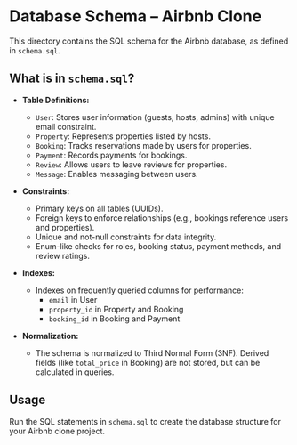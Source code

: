 # Database Schema – Airbnb Clone

This directory contains the SQL schema for the Airbnb database, as defined in `schema.sql`.

## What is in `schema.sql`?

- **Table Definitions:**

  - `User`: Stores user information (guests, hosts, admins) with unique email constraint.
  - `Property`: Represents properties listed by hosts.
  - `Booking`: Tracks reservations made by users for properties.
  - `Payment`: Records payments for bookings.
  - `Review`: Allows users to leave reviews for properties.
  - `Message`: Enables messaging between users.

- **Constraints:**

  - Primary keys on all tables (UUIDs).
  - Foreign keys to enforce relationships (e.g., bookings reference users and properties).
  - Unique and not-null constraints for data integrity.
  - Enum-like checks for roles, booking status, payment methods, and review ratings.

- **Indexes:**

  - Indexes on frequently queried columns for performance:
    - `email` in User
    - `property_id` in Property and Booking
    - `booking_id` in Booking and Payment

- **Normalization:**
  - The schema is normalized to Third Normal Form (3NF). Derived fields (like `total_price` in Booking) are not stored, but can be calculated in queries.

## Usage

Run the SQL statements in `schema.sql` to create the database structure for your Airbnb clone project.
